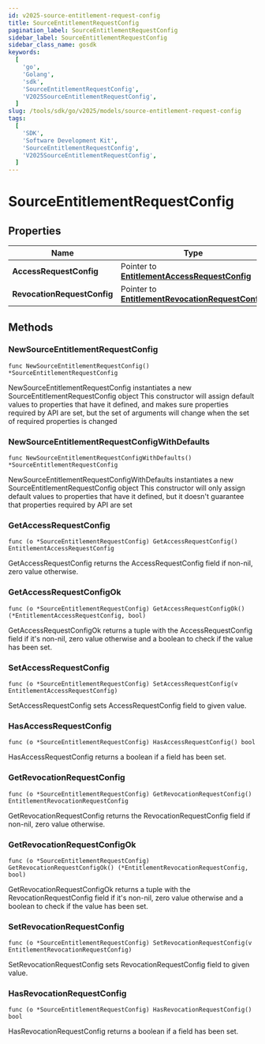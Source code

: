 ```yaml
---
id: v2025-source-entitlement-request-config
title: SourceEntitlementRequestConfig
pagination_label: SourceEntitlementRequestConfig
sidebar_label: SourceEntitlementRequestConfig
sidebar_class_name: gosdk
keywords:
  [
    'go',
    'Golang',
    'sdk',
    'SourceEntitlementRequestConfig',
    'V2025SourceEntitlementRequestConfig',
  ]
slug: /tools/sdk/go/v2025/models/source-entitlement-request-config
tags:
  [
    'SDK',
    'Software Development Kit',
    'SourceEntitlementRequestConfig',
    'V2025SourceEntitlementRequestConfig',
  ]
---
```


# SourceEntitlementRequestConfig

## Properties

| Name | Type | Description | Notes |
| --- | --- | --- | --- |
| **AccessRequestConfig** | Pointer to [**EntitlementAccessRequestConfig**](entitlement-access-request-config) |  | [optional] |
| **RevocationRequestConfig** | Pointer to [**EntitlementRevocationRequestConfig**](entitlement-revocation-request-config) |  | [optional] |

## Methods

### NewSourceEntitlementRequestConfig

`func NewSourceEntitlementRequestConfig() *SourceEntitlementRequestConfig`

NewSourceEntitlementRequestConfig instantiates a new SourceEntitlementRequestConfig object This constructor will assign default values to properties that have it defined, and makes sure properties required by API are set, but the set of arguments will change when the set of required properties is changed

### NewSourceEntitlementRequestConfigWithDefaults

`func NewSourceEntitlementRequestConfigWithDefaults() *SourceEntitlementRequestConfig`

NewSourceEntitlementRequestConfigWithDefaults instantiates a new SourceEntitlementRequestConfig object This constructor will only assign default values to properties that have it defined, but it doesn't guarantee that properties required by API are set

### GetAccessRequestConfig

`func (o *SourceEntitlementRequestConfig) GetAccessRequestConfig() EntitlementAccessRequestConfig`

GetAccessRequestConfig returns the AccessRequestConfig field if non-nil, zero value otherwise.

### GetAccessRequestConfigOk

`func (o *SourceEntitlementRequestConfig) GetAccessRequestConfigOk() (*EntitlementAccessRequestConfig, bool)`

GetAccessRequestConfigOk returns a tuple with the AccessRequestConfig field if it's non-nil, zero value otherwise and a boolean to check if the value has been set.

### SetAccessRequestConfig

`func (o *SourceEntitlementRequestConfig) SetAccessRequestConfig(v EntitlementAccessRequestConfig)`

SetAccessRequestConfig sets AccessRequestConfig field to given value.

### HasAccessRequestConfig

`func (o *SourceEntitlementRequestConfig) HasAccessRequestConfig() bool`

HasAccessRequestConfig returns a boolean if a field has been set.

### GetRevocationRequestConfig

`func (o *SourceEntitlementRequestConfig) GetRevocationRequestConfig() EntitlementRevocationRequestConfig`

GetRevocationRequestConfig returns the RevocationRequestConfig field if non-nil, zero value otherwise.

### GetRevocationRequestConfigOk

`func (o *SourceEntitlementRequestConfig) GetRevocationRequestConfigOk() (*EntitlementRevocationRequestConfig, bool)`

GetRevocationRequestConfigOk returns a tuple with the RevocationRequestConfig field if it's non-nil, zero value otherwise and a boolean to check if the value has been set.

### SetRevocationRequestConfig

`func (o *SourceEntitlementRequestConfig) SetRevocationRequestConfig(v EntitlementRevocationRequestConfig)`

SetRevocationRequestConfig sets RevocationRequestConfig field to given value.

### HasRevocationRequestConfig

`func (o *SourceEntitlementRequestConfig) HasRevocationRequestConfig() bool`

HasRevocationRequestConfig returns a boolean if a field has been set.
